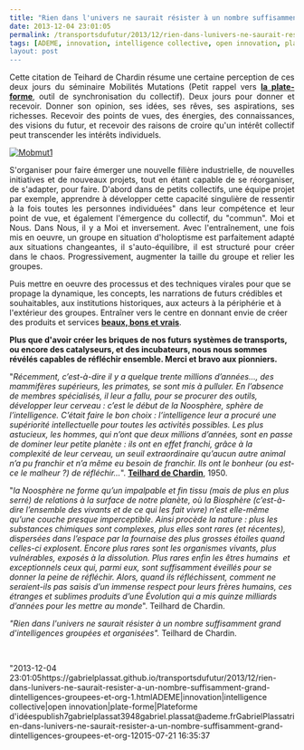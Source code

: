 ```yaml
---
title: "Rien dans l'univers ne saurait résister à un nombre suffisamment grand d'intelligences groupées et organisées"
date: 2013-12-04 23:01:05
permalink: /transportsdufutur/2013/12/rien-dans-lunivers-ne-saurait-resister-a-un-nombre-suffisamment-grand-dintelligences-groupees-et-org-1.html
tags: [ADEME, innovation, intelligence collective, open innovation, plate-forme, Plateforme d'idées]
layout: post
---
```


<p style="text-align: justify">Cette citation de Teihard de Chardin résume une certaine perception de ces deux jours du séminaire Mobilités Mutations (Petit rappel vers <a href="https://transportation-mobility.cloud.3ds.com/#community:811" target="_blank"><strong>la plate-forme</strong></a>, outil de synchronisation du collectif). Deux jours pour donner et recevoir. Donner son opinion, ses idées, ses rêves, ses aspirations, ses richesses. Recevoir des points de vues, des énergies, des connaissances, des visions du futur, et recevoir des raisons de croire qu'un intérêt collectif peut transcender les intérêts individuels. </p> <p style="text-align: justify"><a class="asset-img-link" href="https://gabrielplassat.github.io/transportsdufutur/wp-content/uploads/sites/6/old/6a0120a66d2ad4970b019b02252cd4970b-pi.jpg"><img alt="Mobmut1" border="0" class="asset  asset-image at-xid-6a0120a66d2ad4970b019b02252cd4970b image-full img-responsive" src="/wp-content/uploads/sites/6/old/6a0120a66d2ad4970b019b02252cd4970b-800wi.jpg" title="Mobmut1" /></a></p>  <!--more-->  <p style="text-align: justify">S'organiser pour faire émerger une nouvelle filière industrielle, de nouvelles initiatives et de nouveaux projets, tout en étant capable de se réorganiser, de s'adapter, pour faire. D'abord dans de petits collectifs, une équipe projet par exemple, apprendre à développer cette capacité singulière de ressentir à la fois toutes les personnes individuées" dans leur compétence et leur point de vue, et également l'émergence du collectif, du "commun". Moi et Nous. Dans Nous, il y a Moi et inversement. Avec l'entraînement, une fois mis en oeuvre, un groupe en situation d'holoptisme est parfaitement adapté aux situations changeantes, il s'auto-équilibre, il est structuré pour créer dans le chaos. Progressivement, augmenter la taille du groupe et relier les groupes.</p> <p style=""text-align: justify"">Puis mettre en oeuvre des processus et des techniques virales pour que se propage la dynamique, les concepts, les narrations de futurs crédibles et souhaitables, aux institutions historiques, aux acteurs à la périphérie et à l'extérieur des groupes. Entraîner vers le centre en donnant envie de créer des produits et services <a href=""http://www.youtube.com/watch?v=a8yGJauaHJQ"" target=""_blank""><strong>beaux, bons et vrais</strong></a>.</p> <p style=""text-align: justify""><strong>Plus que d'avoir créer les briques de nos futurs systèmes de transports, ou encore des catalyseurs, et des incubateurs, nous nous sommes révélés capables de réfléchir ensemble. Merci et bravo aux pionniers.</strong></p> <p style=""text-align: justify"">"<em>Récemment, c’est-à-dire il y a quelque trente millions d’années…, des mammifères supérieurs, les primates, se sont mis à pulluler. En l’absence de membres spécialisés, il leur a fallu, pour se procurer des outils, développer leur cerveau : c’est le début de la Noosphère, sphère de l’intelligence. C’était faire le bon choix : l’intelligence leur a procuré une supériorité intellectuelle pour toutes les activités possibles. Les plus astucieux, les hommes, qui n’ont que deux millions d’années, sont en passe de dominer leur petite planète : ils ont en effet franchi, grâce à la complexité de leur cerveau, un seuil extraordinaire qu’aucun autre animal n’a pu franchir et n’a même eu besoin de franchir. Ils ont le bonheur (ou est-ce le malheur ?) de réfléchir…</em>". <a href=""https://kindle.amazon.com/profile/PLASSAT-Gabriel/3472684"" target=""_blank""><strong>Teilhard de Chardin</strong></a>, 1950.</p> <p style=""text-align: justify"">"<em>la Noosphère ne forme qu’un impalpable et fin tissu (mais de plus en plus serré) de relations à la surface de notre planète, où la Biosphère (c’est-à-dire l’ensemble des vivants et de ce qui les fait vivre) n’est elle-même qu’une couche presque imperceptible. Ainsi procède la nature : plus les substances chimiques sont complexes, plus elles sont rares (et récentes), dispersées dans l’espace par la fournaise des plus grosses étoiles quand celles-ci explosent. Encore plus rares sont les organismes vivants, plus vulnérables, exposés à la dissolution. Plus rares enfin les êtres humains  et exceptionnels ceux qui, parmi eux, sont suffisamment éveillés pour se donner la peine de réfléchir. Alors, quand ils réfléchissent, comment ne seraient-ils pas saisis d’un immense respect pour leurs frères humains, ces étranges et sublimes produits d’une Évolution qui a mis quinze milliards d’années pour les mettre au monde</em>". Teilhard de Chardin.</p> <p style=""text-align: justify""><em>"Rien dans l'univers ne saurait résister à un nombre suffisamment grand d'intelligences groupées et organisées". </em>Teilhard de Chardin.</p> <p style=""text-align: justify""> </p>"2013-12-04 23:01:05https://gabrielplassat.github.io/transportsdufutur/2013/12/rien-dans-lunivers-ne-saurait-resister-a-un-nombre-suffisamment-grand-dintelligences-groupees-et-org-1.htmlADEME|innovation|intelligence collective|open innovation|plate-forme|Plateforme d'idéespublish7gabrielplassat3948gabriel.plassat@ademe.frGabrielPlassatrien-dans-lunivers-ne-saurait-resister-a-un-nombre-suffisamment-grand-dintelligences-groupees-et-org-12015-07-21 16:35:37
